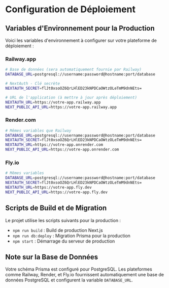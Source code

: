 # Configuration de Déploiement

## Variables d'Environnement pour la Production

Voici les variables d'environnement à configurer sur votre plateforme de déploiement :

### Railway.app
```bash
# Base de données (sera automatiquement fournie par Railway)
DATABASE_URL=postgresql://username:password@hostname:port/database

# NextAuth - Clé secrète
NEXTAUTH_SECRET=flJt0xsoOZ6QrLHlED23kNPDCaOWtzOLeTmM9dnNEts=

# URL de l'application (à mettre à jour après déploiement)
NEXTAUTH_URL=https://votre-app.railway.app
NEXT_PUBLIC_API_URL=https://votre-app.railway.app
```

### Render.com
```bash
# Mêmes variables que Railway
DATABASE_URL=postgresql://username:password@hostname:port/database
NEXTAUTH_SECRET=flJt0xsoOZ6QrLHlED23kNPDCaOWtzOLeTmM9dnNEts=
NEXTAUTH_URL=https://votre-app.onrender.com
NEXT_PUBLIC_API_URL=https://votre-app.onrender.com
```

### Fly.io
```bash
# Mêmes variables
DATABASE_URL=postgresql://username:password@hostname:port/database
NEXTAUTH_SECRET=flJt0xsoOZ6QrLHlED23kNPDCaOWtzOLeTmM9dnNEts=
NEXTAUTH_URL=https://votre-app.fly.dev
NEXT_PUBLIC_API_URL=https://votre-app.fly.dev
```

## Scripts de Build et de Migration

Le projet utilise les scripts suivants pour la production :

- `npm run build` : Build de production Next.js
- `npm run db:deploy` : Migration Prisma pour la production
- `npm start` : Démarrage du serveur de production

## Note sur la Base de Données

Votre schéma Prisma est configuré pour PostgreSQL. Les plateformes comme Railway, Render, et Fly.io fournissent automatiquement une base de données PostgreSQL et configurent la variable `DATABASE_URL`.
